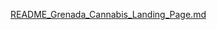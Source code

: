 [README_Grenada_Cannabis_Landing_Page.md](https://github.com/user-attachments/files/19823620/README_Grenada_Cannabis_Landing_Page.md)

